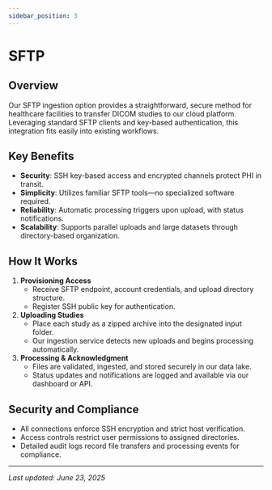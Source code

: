 ```yaml
---
sidebar_position: 3
---
```


# SFTP

## Overview

Our SFTP ingestion option provides a straightforward, secure method for healthcare facilities to transfer DICOM studies to our cloud platform. Leveraging standard SFTP clients and key-based authentication, this integration fits easily into existing workflows.

## Key Benefits

- **Security**: SSH key-based access and encrypted channels protect PHI in transit.
- **Simplicity**: Utilizes familiar SFTP tools—no specialized software required.
- **Reliability**: Automatic processing triggers upon upload, with status notifications.
- **Scalability**: Supports parallel uploads and large datasets through directory-based organization.

## How It Works

1. **Provisioning Access**
   - Receive SFTP endpoint, account credentials, and upload directory structure.
   - Register SSH public key for authentication.
2. **Uploading Studies**
   - Place each study as a zipped archive into the designated input folder.
   - Our ingestion service detects new uploads and begins processing automatically.
3. **Processing & Acknowledgment**
   - Files are validated, ingested, and stored securely in our data lake.
   - Status updates and notifications are logged and available via our dashboard or API.

## Security and Compliance

- All connections enforce SSH encryption and strict host verification.
- Access controls restrict user permissions to assigned directories.
- Detailed audit logs record file transfers and processing events for compliance.

---

_Last updated: June 23, 2025_
